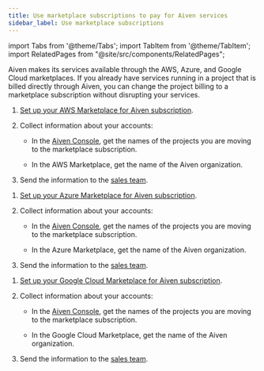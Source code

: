 ```yaml
---
title: Use marketplace subscriptions to pay for Aiven services
sidebar_label: Use marketplace subscriptions
---
```


import Tabs from '@theme/Tabs';
import TabItem from '@theme/TabItem';
import RelatedPages from "@site/src/components/RelatedPages";

Aiven makes its services available through the AWS, Azure, and Google Cloud marketplaces. If you already have services running in a project that is billed directly through Aiven, you can change the project billing to a marketplace subscription without disrupting your services.

<Tabs groupId="group1">
<TabItem value="aws" label="AWS Marketplace" default>

1. [Set up your AWS Marketplace for Aiven subscription](/docs/marketplace-setup).

1. Collect information about your accounts:

   * In the [Aiven Console](https://console.aiven.io/),
     get the names of the projects you are moving to the marketplace subscription.

   * In the AWS Marketplace, get the name of the Aiven organization.

1. Send the information to the [sales team](http://aiven.io/contact).

</TabItem>
<TabItem value="azure" label="Azure Marketplace">

1. [Set up your Azure Marketplace for Aiven subscription](/docs/marketplace-setup).

1. Collect information about your accounts:

   * In the [Aiven Console](https://console.aiven.io/),
     get the names of the projects you are moving to the marketplace subscription.

   * In the Azure Marketplace, get the name of the Aiven organization.

1. Send the information to the [sales team](http://aiven.io/contact).

</TabItem>
<TabItem value="google" label="Google Cloud Marketplace">

1. [Set up your Google Cloud Marketplace for Aiven subscription](/docs/marketplace-setup).

1. Collect information about your accounts:

   * In the [Aiven Console](https://console.aiven.io/),
     get the names of the projects you are moving to the marketplace subscription.

   * In the Google Cloud Marketplace, get the name of the Aiven organization.

1. Send the information to the [sales team](http://aiven.io/contact).

</TabItem>
</Tabs>
